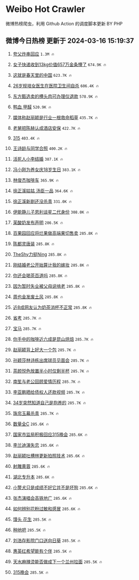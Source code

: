 # Weibo Hot Crawler 



微博热榜爬虫，利用 Github Action 的调度脚本更新 BY PHP 


## 微博今日热榜 更新于 2024-03-16 15:19:37 
1. [夸父炸串回应](https://s.weibo.com/weibo?q=%23%E5%A4%B8%E7%88%B6%E7%82%B8%E4%B8%B2%E5%9B%9E%E5%BA%94%23&t=31&band_rank=1&Refer=top) `1.3M 🔥` 

1. [女子快递收到13kg价值657万金条懵了](https://s.weibo.com/weibo?q=%23%E5%A5%B3%E5%AD%90%E5%BF%AB%E9%80%92%E6%94%B6%E5%88%B013kg%E4%BB%B7%E5%80%BC657%E4%B8%87%E9%87%91%E6%9D%A1%E6%87%B5%E4%BA%86%23&t=31&band_rank=2&Refer=top) `674.9K 🔥` 

1. [这就是春天里的中国](https://s.weibo.com/weibo?q=%23%E8%BF%99%E5%B0%B1%E6%98%AF%E6%98%A5%E5%A4%A9%E9%87%8C%E7%9A%84%E4%B8%AD%E5%9B%BD%23&t=31&band_rank=3&Refer=top) `623.7K 🔥` 

1. [26岁规培女医生在医院卫生间自杀](https://s.weibo.com/weibo?q=%2326%E5%B2%81%E8%A7%84%E5%9F%B9%E5%A5%B3%E5%8C%BB%E7%94%9F%E5%9C%A8%E5%8C%BB%E9%99%A2%E5%8D%AB%E7%94%9F%E9%97%B4%E8%87%AA%E6%9D%80%23&t=31&band_rank=4&Refer=top) `606.4K 🔥` 

1. [东方甄选卖的槽头肉可办理仅退款](https://s.weibo.com/weibo?q=%23%E4%B8%9C%E6%96%B9%E7%94%84%E9%80%89%E5%8D%96%E7%9A%84%E6%A7%BD%E5%A4%B4%E8%82%89%E5%8F%AF%E5%8A%9E%E7%90%86%E4%BB%85%E9%80%80%E6%AC%BE%23&t=31&band_rank=5&Refer=top) `578.9K 🔥` 

1. [鸭血 甲醛](https://s.weibo.com/weibo?q=%E9%B8%AD%E8%A1%80%20%E7%94%B2%E9%86%9B&t=31&band_rank=6&Refer=top) `520.9K 🔥` 

1. [媒体称赵丽颖是行业一根救命稻草](https://s.weibo.com/weibo?q=%23%E5%AA%92%E4%BD%93%E7%A7%B0%E8%B5%B5%E4%B8%BD%E9%A2%96%E6%98%AF%E8%A1%8C%E4%B8%9A%E4%B8%80%E6%A0%B9%E6%95%91%E5%91%BD%E7%A8%BB%E8%8D%89%23&t=31&band_rank=7&Refer=top) `435.7K 🔥` 

1. [老舅把陈赫认成酒店安保](https://s.weibo.com/weibo?q=%23%E8%80%81%E8%88%85%E6%8A%8A%E9%99%88%E8%B5%AB%E8%AE%A4%E6%88%90%E9%85%92%E5%BA%97%E5%AE%89%E4%BF%9D%23&t=31&band_rank=8&Refer=top) `422.7K 🔥` 

1. [315](https://s.weibo.com/weibo?q=315&t=31&band_rank=9&Refer=top) `403.4K 🔥` 

1. [王诗龄与同学合照](https://s.weibo.com/weibo?q=%23%E7%8E%8B%E8%AF%97%E9%BE%84%E4%B8%8E%E5%90%8C%E5%AD%A6%E5%90%88%E7%85%A7%23&t=31&band_rank=10&Refer=top) `400.2K 🔥` 

1. [活死人小李结婚](https://s.weibo.com/weibo?q=%E6%B4%BB%E6%AD%BB%E4%BA%BA%E5%B0%8F%E6%9D%8E%E7%BB%93%E5%A9%9A&t=31&band_rank=11&Refer=top) `387.1K 🔥` 

1. [冯小刚为养女庆18岁生日](https://s.weibo.com/weibo?q=%23%E5%86%AF%E5%B0%8F%E5%88%9A%E4%B8%BA%E5%85%BB%E5%A5%B3%E5%BA%8618%E5%B2%81%E7%94%9F%E6%97%A5%23&t=31&band_rank=12&Refer=top) `383.1K 🔥` 

1. [林俊杰咖啡车](https://s.weibo.com/weibo?q=%E6%9E%97%E4%BF%8A%E6%9D%B0%E5%92%96%E5%95%A1%E8%BD%A6&t=31&band_rank=13&Refer=top) `365.9K 🔥` 

1. [徐正溪姑姑 汤臣一品](https://s.weibo.com/weibo?q=%E5%BE%90%E6%AD%A3%E6%BA%AA%E5%A7%91%E5%A7%91%20%E6%B1%A4%E8%87%A3%E4%B8%80%E5%93%81&t=31&band_rank=14&Refer=top) `364.6K 🔥` 

1. [徐正溪新剧还没杀青](https://s.weibo.com/weibo?q=%23%E5%BE%90%E6%AD%A3%E6%BA%AA%E6%96%B0%E5%89%A7%E8%BF%98%E6%B2%A1%E6%9D%80%E9%9D%92%23&t=31&band_rank=15&Refer=top) `331.0K 🔥` 

1. [伊能静儿子恩利谈星二代身份](https://s.weibo.com/weibo?q=%23%E4%BC%8A%E8%83%BD%E9%9D%99%E5%84%BF%E5%AD%90%E6%81%A9%E5%88%A9%E8%B0%88%E6%98%9F%E4%BA%8C%E4%BB%A3%E8%BA%AB%E4%BB%BD%23&t=31&band_rank=16&Refer=top) `308.0K 🔥` 

1. [茉酸奶发布声明](https://s.weibo.com/weibo?q=%23%E8%8C%89%E9%85%B8%E5%A5%B6%E5%8F%91%E5%B8%83%E5%A3%B0%E6%98%8E%23&t=31&band_rank=17&Refer=top) `286.5K 🔥` 

1. [百果园回应将烂果做高端果切售卖](https://s.weibo.com/weibo?q=%23%E7%99%BE%E6%9E%9C%E5%9B%AD%E5%9B%9E%E5%BA%94%E5%B0%86%E7%83%82%E6%9E%9C%E5%81%9A%E9%AB%98%E7%AB%AF%E6%9E%9C%E5%88%87%E5%94%AE%E5%8D%96%23&t=31&band_rank=18&Refer=top) `285.8K 🔥` 

1. [陈都灵唐装](https://s.weibo.com/weibo?q=%E9%99%88%E9%83%BD%E7%81%B5%E5%94%90%E8%A3%85&t=31&band_rank=19&Refer=top) `285.8K 🔥` 

1. [TheShy力挺Ning](https://s.weibo.com/weibo?q=%23TheShy%E5%8A%9B%E6%8C%BANing%23&t=31&band_rank=20&Refer=top) `285.8K 🔥` 

1. [刚结婚老公开始算计我的嫁妆](https://s.weibo.com/weibo?q=%23%E5%88%9A%E7%BB%93%E5%A9%9A%E8%80%81%E5%85%AC%E5%BC%80%E5%A7%8B%E7%AE%97%E8%AE%A1%E6%88%91%E7%9A%84%E5%AB%81%E5%A6%86%23&t=31&band_rank=21&Refer=top) `285.8K 🔥` 

1. [你还会喝茶百道吗](https://s.weibo.com/weibo?q=%23%E4%BD%A0%E8%BF%98%E4%BC%9A%E5%96%9D%E8%8C%B6%E7%99%BE%E9%81%93%E5%90%97%23&t=31&band_rank=22&Refer=top) `285.8K 🔥` 

1. [因为暂时失业被父母说啃老](https://s.weibo.com/weibo?q=%23%E5%9B%A0%E4%B8%BA%E6%9A%82%E6%97%B6%E5%A4%B1%E4%B8%9A%E8%A2%AB%E7%88%B6%E6%AF%8D%E8%AF%B4%E5%95%83%E8%80%81%23&t=31&band_rank=23&Refer=top) `285.8K 🔥` 

1. [周也金发废土风](https://s.weibo.com/weibo?q=%23%E5%91%A8%E4%B9%9F%E9%87%91%E5%8F%91%E5%BA%9F%E5%9C%9F%E9%A3%8E%23&t=31&band_rank=24&Refer=top) `285.8K 🔥` 

1. [近8成网友认为奶茶消杯不正常](https://s.weibo.com/weibo?q=%23%E8%BF%918%E6%88%90%E7%BD%91%E5%8F%8B%E8%AE%A4%E4%B8%BA%E5%A5%B6%E8%8C%B6%E6%B6%88%E6%9D%AF%E4%B8%8D%E6%AD%A3%E5%B8%B8%23&t=31&band_rank=25&Refer=top) `285.8K 🔥` 

1. [省考](https://s.weibo.com/weibo?q=%E7%9C%81%E8%80%83&t=31&band_rank=26&Refer=top) `285.7K 🔥` 

1. [宝马](https://s.weibo.com/weibo?q=%E5%AE%9D%E9%A9%AC&t=31&band_rank=27&Refer=top) `285.7K 🔥` 

1. [你手中的咖啡近六成是昆山烘焙](https://s.weibo.com/weibo?q=%23%E4%BD%A0%E6%89%8B%E4%B8%AD%E7%9A%84%E5%92%96%E5%95%A1%E8%BF%91%E5%85%AD%E6%88%90%E6%98%AF%E6%98%86%E5%B1%B1%E7%83%98%E7%84%99%23&t=31&band_rank=28&Refer=top) `285.7K 🔥` 

1. [赵丽颖背上好大一个包](https://s.weibo.com/weibo?q=%23%E8%B5%B5%E4%B8%BD%E9%A2%96%E8%83%8C%E4%B8%8A%E5%A5%BD%E5%A4%A7%E4%B8%80%E4%B8%AA%E5%8C%85%23&t=31&band_rank=29&Refer=top) `285.7K 🔥` 

1. [孙颖莎林诗栋出席球员见面会](https://s.weibo.com/weibo?q=%23%E5%AD%99%E9%A2%96%E8%8E%8E%E6%9E%97%E8%AF%97%E6%A0%8B%E5%87%BA%E5%B8%AD%E7%90%83%E5%91%98%E8%A7%81%E9%9D%A2%E4%BC%9A%23&t=31&band_rank=30&Refer=top) `285.7K 🔥` 

1. [茶颜悦色放置半小时仅剩半杯](https://s.weibo.com/weibo?q=%23%E8%8C%B6%E9%A2%9C%E6%82%A6%E8%89%B2%E6%94%BE%E7%BD%AE%E5%8D%8A%E5%B0%8F%E6%97%B6%E4%BB%85%E5%89%A9%E5%8D%8A%E6%9D%AF%23&t=31&band_rank=31&Refer=top) `285.7K 🔥` 

1. [南笙与老公回顾爱情历程](https://s.weibo.com/weibo?q=%23%E5%8D%97%E7%AC%99%E4%B8%8E%E8%80%81%E5%85%AC%E5%9B%9E%E9%A1%BE%E7%88%B1%E6%83%85%E5%8E%86%E7%A8%8B%23&t=31&band_rank=32&Refer=top) `285.7K 🔥` 

1. [李亚鹏晒给债权人还款视频](https://s.weibo.com/weibo?q=%23%E6%9D%8E%E4%BA%9A%E9%B9%8F%E6%99%92%E7%BB%99%E5%80%BA%E6%9D%83%E4%BA%BA%E8%BF%98%E6%AC%BE%E8%A7%86%E9%A2%91%23&t=31&band_rank=33&Refer=top) `285.7K 🔥` 

1. [34岁突然知道自己是抱养的](https://s.weibo.com/weibo?q=%2334%E5%B2%81%E7%AA%81%E7%84%B6%E7%9F%A5%E9%81%93%E8%87%AA%E5%B7%B1%E6%98%AF%E6%8A%B1%E5%85%BB%E7%9A%84%23&t=31&band_rank=34&Refer=top) `285.7K 🔥` 

1. [珠帘玉幕杀青](https://s.weibo.com/weibo?q=%23%E7%8F%A0%E5%B8%98%E7%8E%89%E5%B9%95%E6%9D%80%E9%9D%92%23&t=31&band_rank=35&Refer=top) `285.7K 🔥` 

1. [数量全C](https://s.weibo.com/weibo?q=%E6%95%B0%E9%87%8F%E5%85%A8C&t=31&band_rank=36&Refer=top) `285.6K 🔥` 

1. [国家市监局积极回应315晚会](https://s.weibo.com/weibo?q=%23%E5%9B%BD%E5%AE%B6%E5%B8%82%E7%9B%91%E5%B1%80%E7%A7%AF%E6%9E%81%E5%9B%9E%E5%BA%94315%E6%99%9A%E4%BC%9A%23&t=31&band_rank=37&Refer=top) `285.6K 🔥` 

1. [李兰迪演失恋](https://s.weibo.com/weibo?q=%E6%9D%8E%E5%85%B0%E8%BF%AA%E6%BC%94%E5%A4%B1%E6%81%8B&t=31&band_rank=38&Refer=top) `285.6K 🔥` 

1. [赵丽颖吐槽林更新拍照技术](https://s.weibo.com/weibo?q=%23%E8%B5%B5%E4%B8%BD%E9%A2%96%E5%90%90%E6%A7%BD%E6%9E%97%E6%9B%B4%E6%96%B0%E6%8B%8D%E7%85%A7%E6%8A%80%E6%9C%AF%23&t=31&band_rank=39&Refer=top) `285.6K 🔥` 

1. [射雕黄蓉](https://s.weibo.com/weibo?q=%23%E5%B0%84%E9%9B%95%E9%BB%84%E8%93%89%23&t=31&band_rank=40&Refer=top) `285.6K 🔥` 

1. [湖北专升本](https://s.weibo.com/weibo?q=%23%E6%B9%96%E5%8C%97%E4%B8%93%E5%8D%87%E6%9C%AC%23&t=31&band_rank=41&Refer=top) `285.6K 🔥` 

1. [小警犬只是成绩不好它并不是坏狗](https://s.weibo.com/weibo?q=%23%E5%B0%8F%E8%AD%A6%E7%8A%AC%E5%8F%AA%E6%98%AF%E6%88%90%E7%BB%A9%E4%B8%8D%E5%A5%BD%E5%AE%83%E5%B9%B6%E4%B8%8D%E6%98%AF%E5%9D%8F%E7%8B%97%23&t=31&band_rank=42&Refer=top) `285.6K 🔥` 

1. [张杰演唱会高铁地广](https://s.weibo.com/weibo?q=%23%E5%BC%A0%E6%9D%B0%E6%BC%94%E5%94%B1%E4%BC%9A%E9%AB%98%E9%93%81%E5%9C%B0%E5%B9%BF%23&t=31&band_rank=43&Refer=top) `285.6K 🔥` 

1. [如何辨别花粉过敏和感冒](https://s.weibo.com/weibo?q=%23%E5%A6%82%E4%BD%95%E8%BE%A8%E5%88%AB%E8%8A%B1%E7%B2%89%E8%BF%87%E6%95%8F%E5%92%8C%E6%84%9F%E5%86%92%23&t=31&band_rank=44&Refer=top) `285.6K 🔥` 

1. [馒头 花生](https://s.weibo.com/weibo?q=%E9%A6%92%E5%A4%B4%20%E8%8A%B1%E7%94%9F&t=31&band_rank=45&Refer=top) `285.5K 🔥` 

1. [种地吧](https://s.weibo.com/weibo?q=%E7%A7%8D%E5%9C%B0%E5%90%A7&t=31&band_rank=46&Refer=top) `285.5K 🔥` 

1. [刘浩存影院门口送向日葵](https://s.weibo.com/weibo?q=%E5%88%98%E6%B5%A9%E5%AD%98%E5%BD%B1%E9%99%A2%E9%97%A8%E5%8F%A3%E9%80%81%E5%90%91%E6%97%A5%E8%91%B5&t=31&band_rank=47&Refer=top) `285.5K 🔥` 

1. [惠英红希望能有个伴](https://s.weibo.com/weibo?q=%23%E6%83%A0%E8%8B%B1%E7%BA%A2%E5%B8%8C%E6%9C%9B%E8%83%BD%E6%9C%89%E4%B8%AA%E4%BC%B4%23&t=31&band_rank=48&Refer=top) `285.5K 🔥` 

1. [天水麻辣烫能否做成下一个兰州拉面](https://s.weibo.com/weibo?q=%23%E5%A4%A9%E6%B0%B4%E9%BA%BB%E8%BE%A3%E7%83%AB%E8%83%BD%E5%90%A6%E5%81%9A%E6%88%90%E4%B8%8B%E4%B8%80%E4%B8%AA%E5%85%B0%E5%B7%9E%E6%8B%89%E9%9D%A2%23&t=31&band_rank=49&Refer=top) `285.5K 🔥` 

1. [315晚会](https://s.weibo.com/weibo?q=%23315%E6%99%9A%E4%BC%9A%23&t=31&band_rank=50&Refer=top) `285.5K 🔥` 

